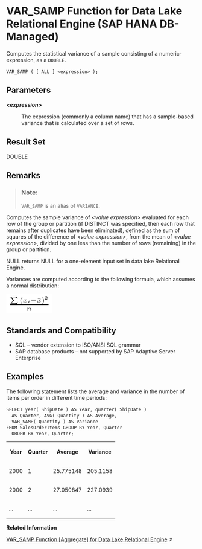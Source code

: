 <!-- loio4e77eae4118f432c95bd09f867eb3f06 -->

# VAR\_SAMP Function for Data Lake Relational Engine \(SAP HANA DB-Managed\)

Computes the statistical variance of a sample consisting of a numeric-expression, as a `DOUBLE`.



```
VAR_SAMP ( [ ALL ] <expression> );
```



<a name="loio4e77eae4118f432c95bd09f867eb3f06__section_vph_4fv_vrb"/>

## Parameters


<dl>
<dt><b>

*<expression\>*

</b></dt>
<dd>

The expression \(commonly a column name\) that has a sample-based variance that is calculated over a set of rows.



</dd>
</dl>



<a name="loio4e77eae4118f432c95bd09f867eb3f06__section_tvr_4fv_vrb"/>

## Result Set

DOUBLE



<a name="loio4e77eae4118f432c95bd09f867eb3f06__section_pbd_pfv_vrb"/>

## Remarks

> ### Note:  
> `VAR_SAMP` is an alias of `VARIANCE`.

Computes the sample variance of *<value expression\>* evaluated for each row of the group or partition \(if DISTINCT was specified, then each row that remains after duplicates have been eliminated\), defined as the sum of squares of the difference of *<value expression\>*, from the mean of *<value expression\>*, divided by one less than the number of rows \(remaining\) in the group or partition.

NULL returns NULL for a one-element input set in data lake Relational Engine.

Variances are computed according to the following formula, which assumes a normal distribution:

![Computes the sample variance of value expression evaluated for each row of the group or partition  if DISTINCT was specified, then each row that remains after duplicates have been eliminated, defined as the sum of squares of the difference of value expression, from the mean of value expression, divided by one less than the number of rows remaining in the group or partition](images/varpop_gif_a16ec8c.gif)



<a name="loio4e77eae4118f432c95bd09f867eb3f06__section_mqv_pfv_vrb"/>

## Standards and Compatibility

-   SQL – vendor extension to ISO/ANSI SQL grammar
-   SAP database products – not supported by SAP Adaptive Server Enterprise



<a name="loio4e77eae4118f432c95bd09f867eb3f06__section_y4g_qfv_vrb"/>

## Examples

The following statement lists the average and variance in the number of items per order in different time periods:

```
SELECT year( ShipDate ) AS Year, quarter( ShipDate )
  AS Quarter, AVG( Quantity ) AS Average,  
  VAR_SAMP( Quantity ) AS Variance 
FROM SalesOrderItems GROUP BY Year, Quarter 
  ORDER BY Year, Quarter;
```


<table>
<tr>
<th valign="top" rowspan="1">

Year

</th>
<th valign="top" rowspan="1">

Quarter

</th>
<th valign="top" rowspan="1">

Average

</th>
<th valign="top" rowspan="1">

Variance

</th>
</tr>
<tr>
<td valign="top" rowspan="1">

2000

</td>
<td valign="top" rowspan="1">

1

</td>
<td valign="top" rowspan="1">

25.775148

</td>
<td valign="top" rowspan="1">

205.1158

</td>
</tr>
<tr>
<td valign="top" rowspan="1">

2000

</td>
<td valign="top" rowspan="1">

2

</td>
<td valign="top" rowspan="1">

27.050847

</td>
<td valign="top" rowspan="1">

227.0939

</td>
</tr>
<tr>
<td valign="top" rowspan="1">

...

</td>
<td valign="top" rowspan="1">

...

</td>
<td valign="top" rowspan="1">

...

</td>
<td valign="top" rowspan="1">

...

</td>
</tr>
</table>

**Related Information**  


[VAR_SAMP Function \[Aggregate\] for Data Lake Relational Engine](https://help.sap.com/viewer/19b3964099384f178ad08f2d348232a9/2024_3_QRC/en-US/a58f41a384f2101582a6bccb68243889.html "Computes the statistical variance of a sample consisting of a numeric-expression, as a DOUBLE.") :arrow_upper_right:

